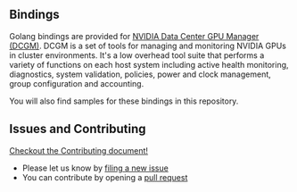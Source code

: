 ## Bindings

Golang bindings are provided for [NVIDIA Data Center GPU Manager (DCGM)](https://developer.nvidia.com/dcgm). DCGM is a set of tools for managing and monitoring NVIDIA GPUs in cluster environments. It's a low overhead tool suite that performs a variety of functions on each host system including active health monitoring, diagnostics, system validation, policies, power and clock management, group configuration and accounting.

You will also find samples for these bindings in this repository.

## Issues and Contributing

[Checkout the Contributing document!](CONTRIBUTING.md)

* Please let us know by [filing a new issue](https://github.com/NVIDIA/go-dcgm/issues/new)
* You can contribute by opening a [pull request](https://github.com/NVIDIA/go-dcgm)
